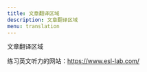 ```yaml
---
title: 文章翻译区域
description: 文章翻译区域
menu: translation
---
```


文章翻译区域

练习英文听力的网站：https://www.esl-lab.com/
